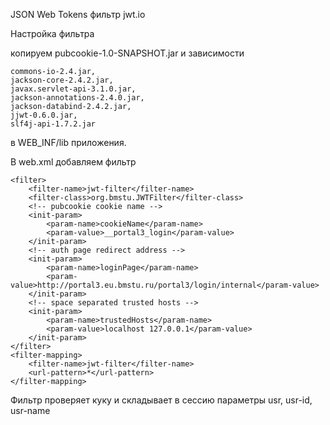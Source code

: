 
JSON Web Tokens фильтр
jwt.io

Настройка фильтра

копируем pubcookie-1.0-SNAPSHOT.jar и зависимости 
```
commons-io-2.4.jar, 
jackson-core-2.4.2.jar, 
javax.servlet-api-3.1.0.jar, 
jackson-annotations-2.4.0.jar, 
jackson-databind-2.4.2.jar, 
jjwt-0.6.0.jar, 
slf4j-api-1.7.2.jar
```
в WEB_INF/lib приложения. 

В web.xml добавляем фильтр

```
<filter>
    <filter-name>jwt-filter</filter-name>
    <filter-class>org.bmstu.JWTFilter</filter-class>
    <!-- pubcookie cookie name -->
    <init-param>
        <param-name>cookieName</param-name>
        <param-value>__portal3_login</param-value>
    </init-param>
    <!-- auth page redirect address -->
    <init-param>
        <param-name>loginPage</param-name>
        <param-value>http://portal3.eu.bmstu.ru/portal3/login/internal</param-value>
    </init-param>
    <!-- space separated trusted hosts -->
    <init-param>
        <param-name>trustedHosts</param-name>
        <param-value>localhost 127.0.0.1</param-value>
    </init-param>
</filter>
<filter-mapping>
    <filter-name>jwt-filter</filter-name>
    <url-pattern>*</url-pattern>
</filter-mapping>
```

Фильтр проверяет куку и складывает в сессию параметры usr, usr-id, usr-name
